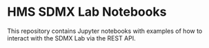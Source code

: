# HMS SDMX Lab Notebooks

This repository contains Jupyter notebooks with examples of how to interact with the SDMX Lab via the REST API.
